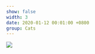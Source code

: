 ```yaml
---
show: false
width: 3
date: 2020-01-12 00:01:00 +0800
group: Cats
---
```

<div>
<img src="{{ 'assets/images/etc/cat1.jpg' | relative_url }}" class="img-fluid rounded-xl" >
</div>